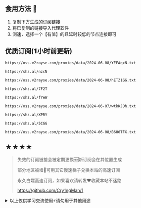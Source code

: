 ## 食用方法 🍖
1. 复制下方生成的订阅链接
2. 将已复制的链接导入代理软件
3. 测速，选择一个【有值】的且延时较低的节点连接即可

## 优质订阅(𝟏小时前更新)
```
https://oss.v2rayse.com/proxies/data/2024-06-08/YEFAqxN.txt
```
```
https://shz.al/nzcN
```
```
https://oss.v2rayse.com/proxies/data/2024-06-08/hETZ1GG.txt
```
```
https://shz.al/7F2T
```
```
https://shz.al/fYeW
```
```
https://oss.v2rayse.com/proxies/data/2024-06-07/wtkKJOh.txt
```
```
https://shz.al/XPRY
```
```
https://shz.al/5CGG
```
```
https://oss.v2rayse.com/proxies/data/2024-06-08/B6H0TFX.txt
```

## ★★★★
> 失效的订阅链接会被定期更换🆕新订阅会在其位置生成
> 
> 部分地区被墙🚫可用其它慢速梯子兑换本站的高速订阅
>
> 永久白嫖高速订阅，如果喜欢请转发❤️收藏本站不迷路
>
> https://github.com/Cry1ngMan/1

<details>
<summary>以上仅供学习交流使用⚡️请勿用于其他用途</summary>

&nbsp;
> [![Star History Chart](https://api.star-history.com/svg?repos=Cry1ngMan/1&type=Date)](https://star-history.com/#Cry1ngMan/1&Date)

[![GitHub stars](https://img.shields.io/github/stars/Cry1ngMan/1.svg?style=social&label=Stars)](https://github.com/Cry1ngMan/1/stargazers)
<img src="https://komarev.com/ghpvc/?username=Cry1ngMan&label=Views&color=0e75b6&style=flat" alt="访问量统计" />
</details>
